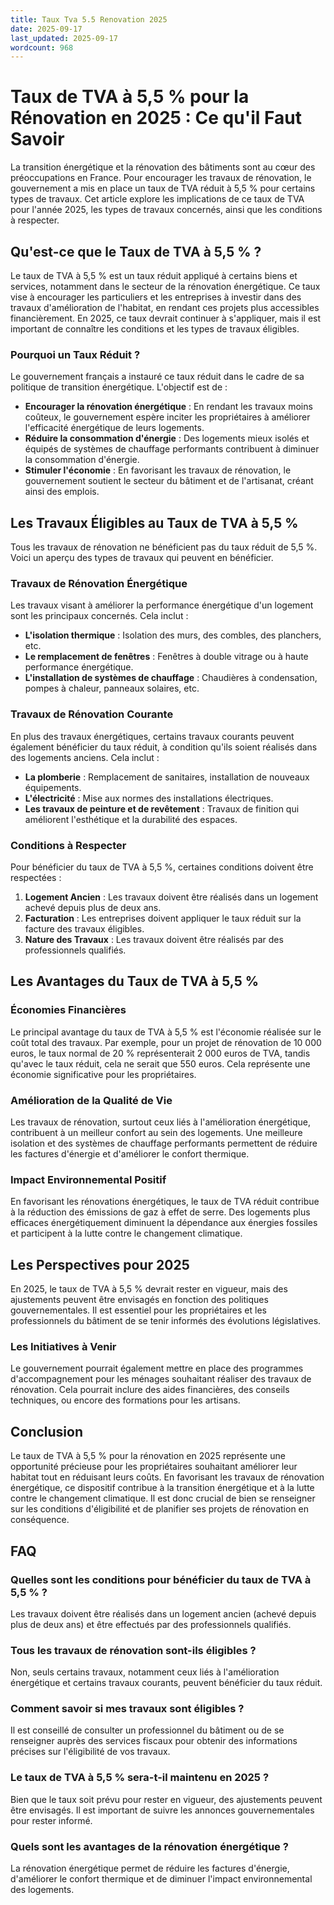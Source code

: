 ```yaml
---
title: Taux Tva 5.5 Renovation 2025
date: 2025-09-17
last_updated: 2025-09-17
wordcount: 968
---
```


# Taux de TVA à 5,5 % pour la Rénovation en 2025 : Ce qu'il Faut Savoir

La transition énergétique et la rénovation des bâtiments sont au cœur des préoccupations en France. Pour encourager les travaux de rénovation, le gouvernement a mis en place un taux de TVA réduit à 5,5 % pour certains types de travaux. Cet article explore les implications de ce taux de TVA pour l'année 2025, les types de travaux concernés, ainsi que les conditions à respecter.

## Qu'est-ce que le Taux de TVA à 5,5 % ?

Le taux de TVA à 5,5 % est un taux réduit appliqué à certains biens et services, notamment dans le secteur de la rénovation énergétique. Ce taux vise à encourager les particuliers et les entreprises à investir dans des travaux d'amélioration de l'habitat, en rendant ces projets plus accessibles financièrement. En 2025, ce taux devrait continuer à s'appliquer, mais il est important de connaître les conditions et les types de travaux éligibles.

### Pourquoi un Taux Réduit ?

Le gouvernement français a instauré ce taux réduit dans le cadre de sa politique de transition énergétique. L'objectif est de :

- **Encourager la rénovation énergétique** : En rendant les travaux moins coûteux, le gouvernement espère inciter les propriétaires à améliorer l'efficacité énergétique de leurs logements.
- **Réduire la consommation d'énergie** : Des logements mieux isolés et équipés de systèmes de chauffage performants contribuent à diminuer la consommation d'énergie.
- **Stimuler l'économie** : En favorisant les travaux de rénovation, le gouvernement soutient le secteur du bâtiment et de l'artisanat, créant ainsi des emplois.

## Les Travaux Éligibles au Taux de TVA à 5,5 %

Tous les travaux de rénovation ne bénéficient pas du taux réduit de 5,5 %. Voici un aperçu des types de travaux qui peuvent en bénéficier.

### Travaux de Rénovation Énergétique

Les travaux visant à améliorer la performance énergétique d'un logement sont les principaux concernés. Cela inclut :

- **L'isolation thermique** : Isolation des murs, des combles, des planchers, etc.
- **Le remplacement de fenêtres** : Fenêtres à double vitrage ou à haute performance énergétique.
- **L'installation de systèmes de chauffage** : Chaudières à condensation, pompes à chaleur, panneaux solaires, etc.

### Travaux de Rénovation Courante

En plus des travaux énergétiques, certains travaux courants peuvent également bénéficier du taux réduit, à condition qu'ils soient réalisés dans des logements anciens. Cela inclut :

- **La plomberie** : Remplacement de sanitaires, installation de nouveaux équipements.
- **L'électricité** : Mise aux normes des installations électriques.
- **Les travaux de peinture et de revêtement** : Travaux de finition qui améliorent l'esthétique et la durabilité des espaces.

### Conditions à Respecter

Pour bénéficier du taux de TVA à 5,5 %, certaines conditions doivent être respectées :

1. **Logement Ancien** : Les travaux doivent être réalisés dans un logement achevé depuis plus de deux ans.
2. **Facturation** : Les entreprises doivent appliquer le taux réduit sur la facture des travaux éligibles.
3. **Nature des Travaux** : Les travaux doivent être réalisés par des professionnels qualifiés.

## Les Avantages du Taux de TVA à 5,5 %

### Économies Financières

Le principal avantage du taux de TVA à 5,5 % est l'économie réalisée sur le coût total des travaux. Par exemple, pour un projet de rénovation de 10 000 euros, le taux normal de 20 % représenterait 2 000 euros de TVA, tandis qu'avec le taux réduit, cela ne serait que 550 euros. Cela représente une économie significative pour les propriétaires.

### Amélioration de la Qualité de Vie

Les travaux de rénovation, surtout ceux liés à l'amélioration énergétique, contribuent à un meilleur confort au sein des logements. Une meilleure isolation et des systèmes de chauffage performants permettent de réduire les factures d'énergie et d'améliorer le confort thermique.

### Impact Environnemental Positif

En favorisant les rénovations énergétiques, le taux de TVA réduit contribue à la réduction des émissions de gaz à effet de serre. Des logements plus efficaces énergétiquement diminuent la dépendance aux énergies fossiles et participent à la lutte contre le changement climatique.

## Les Perspectives pour 2025

En 2025, le taux de TVA à 5,5 % devrait rester en vigueur, mais des ajustements peuvent être envisagés en fonction des politiques gouvernementales. Il est essentiel pour les propriétaires et les professionnels du bâtiment de se tenir informés des évolutions législatives.

### Les Initiatives à Venir

Le gouvernement pourrait également mettre en place des programmes d'accompagnement pour les ménages souhaitant réaliser des travaux de rénovation. Cela pourrait inclure des aides financières, des conseils techniques, ou encore des formations pour les artisans.

## Conclusion

Le taux de TVA à 5,5 % pour la rénovation en 2025 représente une opportunité précieuse pour les propriétaires souhaitant améliorer leur habitat tout en réduisant leurs coûts. En favorisant les travaux de rénovation énergétique, ce dispositif contribue à la transition énergétique et à la lutte contre le changement climatique. Il est donc crucial de bien se renseigner sur les conditions d'éligibilité et de planifier ses projets de rénovation en conséquence.

## FAQ

### Quelles sont les conditions pour bénéficier du taux de TVA à 5,5 % ?

Les travaux doivent être réalisés dans un logement ancien (achevé depuis plus de deux ans) et être effectués par des professionnels qualifiés.

### Tous les travaux de rénovation sont-ils éligibles ?

Non, seuls certains travaux, notamment ceux liés à l'amélioration énergétique et certains travaux courants, peuvent bénéficier du taux réduit.

### Comment savoir si mes travaux sont éligibles ?

Il est conseillé de consulter un professionnel du bâtiment ou de se renseigner auprès des services fiscaux pour obtenir des informations précises sur l'éligibilité de vos travaux.

### Le taux de TVA à 5,5 % sera-t-il maintenu en 2025 ?

Bien que le taux soit prévu pour rester en vigueur, des ajustements peuvent être envisagés. Il est important de suivre les annonces gouvernementales pour rester informé.

### Quels sont les avantages de la rénovation énergétique ?

La rénovation énergétique permet de réduire les factures d'énergie, d'améliorer le confort thermique et de diminuer l'impact environnemental des logements.